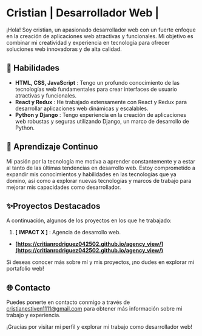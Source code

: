 
# Cristian | Desarrollador Web |

¡Hola! Soy cristian, un apasionado desarrollador web con un fuerte enfoque en la creación de aplicaciones web atractivas y funcionales. Mi objetivo es combinar mi creatividad y experiencia en tecnología para ofrecer soluciones web innovadoras y de alta calidad.


## 🤖 Habilidades

* **HTML, CSS, JavaScript** : Tengo un profundo conocimiento de las tecnologías web fundamentales para crear interfaces de usuario atractivas y funcionales.
* **React y Redux** : He trabajado extensamente con React y Redux para desarrollar aplicaciones web dinámicas y escalables.
* **Python y Django** : Tengo experiencia en la creación de aplicaciones web robustas y seguras utilizando Django, un marco de desarrollo de Python.

## 🧐 Aprendizaje Continuo

Mi pasión por la tecnología me motiva a aprender constantemente y a estar al tanto de las últimas tendencias en desarrollo web. Estoy comprometido a expandir mis conocimientos y habilidades en las tecnologías que ya domino, así como a explorar nuevas tecnologías y marcos de trabajo para mejorar mis capacidades como desarrollador.


## ✨Proyectos Destacados

A continuación, algunos de los proyectos en los que he trabajado:

1. **[ IMPACT X ]** : Agencia de desarrollo web.

* **[https://critianrodriguez042502.github.io/agency_view/](https://critianrodriguez042502.github.io/agency_view/)**

Si deseas conocer más sobre mí y mis proyectos, ¡no dudes en explorar mi portafolio web!

## 🌐 Contacto

Puedes ponerte en contacto conmigo a través de [cristianestiven1111@gmail.com](mailto:tu@email.com) para obtener más información sobre mi trabajo y experiencia.

¡Gracias por visitar mi perfil y explorar mi trabajo como desarrollador web!
